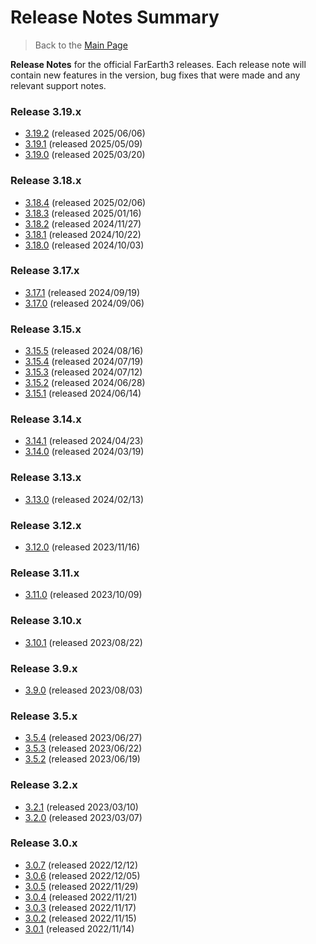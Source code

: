 # Release Notes Summary

> Back to the [Main Page](../README.md)

**Release Notes** for the official FarEarth3 releases. Each release note will contain new features in the version, bug fixes that were made and any relevant support notes.

### Release 3.19.x
* [3.19.2](3.19.2.md) (released 2025/06/06)
* [3.19.1](3.19.1.md) (released 2025/05/09)
* [3.19.0](3.19.0.md) (released 2025/03/20)

### Release 3.18.x
* [3.18.4](3.18.4.md) (released 2025/02/06)
* [3.18.3](3.18.3.md) (released 2025/01/16)
* [3.18.2](3.18.2.md) (released 2024/11/27)
* [3.18.1](3.18.1.md) (released 2024/10/22)
* [3.18.0](3.18.0.md) (released 2024/10/03)

### Release 3.17.x
* [3.17.1](3.17.1.md) (released 2024/09/19)
* [3.17.0](3.17.0.md) (released 2024/09/06)

### Release 3.15.x
* [3.15.5](3.15.5.md) (released 2024/08/16)
* [3.15.4](3.15.4.md) (released 2024/07/19)
* [3.15.3](3.15.3.md) (released 2024/07/12)
* [3.15.2](3.15.2.md) (released 2024/06/28)
* [3.15.1](3.15.1.md) (released 2024/06/14)

### Release 3.14.x
* [3.14.1](3.14.1.md) (released 2024/04/23)
* [3.14.0](3.14.0.md) (released 2024/03/19)

### Release 3.13.x
* [3.13.0](3.13.0.md) (released 2024/02/13)

### Release 3.12.x
* [3.12.0](3.12.0.md) (released 2023/11/16)

### Release 3.11.x
* [3.11.0](3.11.0.md) (released 2023/10/09)

### Release 3.10.x
* [3.10.1](3.10.1.md) (released 2023/08/22)

### Release 3.9.x
* [3.9.0](3.9.0.md) (released 2023/08/03)

### Release 3.5.x
* [3.5.4](3.5.4.md) (released 2023/06/27)
* [3.5.3](3.5.3.md) (released 2023/06/22)
* [3.5.2](3.5.2.md) (released 2023/06/19)

### Release 3.2.x
* [3.2.1](3.2.1.md) (released 2023/03/10)
* [3.2.0](3.2.0.md) (released 2023/03/07)

### Release 3.0.x
* [3.0.7](3.0.7.md) (released 2022/12/12)
* [3.0.6](3.0.6.md) (released 2022/12/05)
* [3.0.5](3.0.5.md) (released 2022/11/29)
* [3.0.4](3.0.4.md) (released 2022/11/21)
* [3.0.3](3.0.3.md) (released 2022/11/17)
* [3.0.2](3.0.2.md) (released 2022/11/15)
* [3.0.1](3.0.1.md) (released 2022/11/14)
